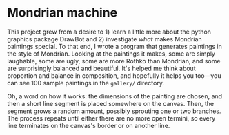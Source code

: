 # Mondrian machine

This project grew from a desire to 1) learn a little more about the python graphics package DrawBot and 2) investigate *what* makes Mondrian paintings special. To that end, I wrote a program that generates paintings in the style of Mondrian. Looking at the paintings it makes, some are simply laughable, some are ugly, some are more Rothko than Mondrian, and some are surprisingly balanced and beautiful. It's helped me think about proportion and balance in composition, and hopefully it helps you too—you can see 100 sample paintings in the `gallery/` directory.

Oh, a word on how it works: the dimensions of the painting are chosen, and then a short line segment is placed somewhere on the canvas. Then, the segment grows a random amount, possibly sprouting one or two branches. The process repeats until either there are no more open termini, so every line terminates on the canvas's border or on another line.
